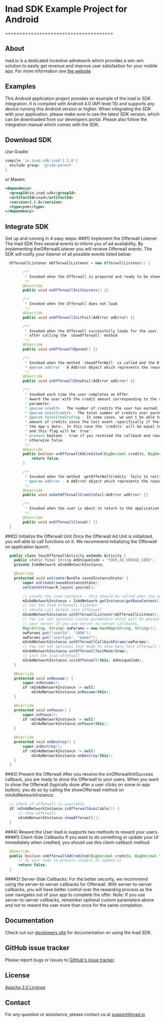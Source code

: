 # Inad SDK Example Project for Android
======================================
## About
inad.io is a dedicated incentive adnetwork which provides a win-win solution to easily get revenue and improve user satisfastion for your mobile app. For more information see [the website](http://inad.io/)

## Examples
This Android application project provides an example of the inad.io SDK integration. It is compiled with Android 4.0 (API level 15) and supports any device running this Android version or higher. When integrating the SDK with your application, please make sure to use the latest SDK version, which can be downloaded from our developers portal. Please also follow the integration manual which comes with the SDK.

## Download SDK

Use Gradle:
```groovy
compile 'io.inad.sdk:inad:1.1.8'{
  exclude group: 'glide-parent'
}
```
or Maven:
```xml
<dependency>
  <groupId>io.inad.sdk</groupId>
  <artifactId>inad</artifactId>
  <version>1.1.8</version>
  <type>pom</type>
</dependency>
```

## Integrate SDK
Get up and running in 4 easy steps:
###1) Implement the Offerwall Listener
The Inad SDK fires several events to inform you of ad availability. By implementing theOfferwallListener you will receive Offerwall events.
The SDK will notify your listener of all possible events listed below:
```java
  OfferwallListener mOfferwallListener = new OfferwallListener() {

        /**
         * Invoked when the Offerwall is prepared and ready to be shown to the user
         */
        @Override
        public void onOfferwallInitSuccess() {}

        /**
         * Invoked when the Offerwall does not load
         */
        @Override
        public void onOfferwallInitFail(AdError adError) {}

        /**
         * Invoked when the Offerwall successfully loads for the user,
         * after calling the 'showOfferwall' method
         */
        @Override
        public void onOfferwallOpened() {}

        /**
         * Invoked when the method 'showOfferWall' is called and the OfferWall fails to load.
         * @param adError - A AdError Object which represents the reason of 'showOfferwall' failure.
         */
        @Override
        public void onOfferwallShowFail(AdError adError) {}

        /**
         * Invoked each time the user completes an Offer.
         * Award the user with the credit amount corresponding to the value of the ‘credits’
         * parameter.
         * @param credits - The number of credits the user has earned.
         * @param totalCredits - The total number of credits ever earned by the user.
         * @param totalCreditsFlag - In some cases, we won’t be able to provide the exact
         * amount of credits since the last event (specifically if the user clears
         * the app’s data). In this case the ‘credits’ will be equal to the ‘totalCredits’,
         * and this flag will be ‘true’.
         * @return boolean - true if you received the callback and rewarded the user,
         * otherwise false.
         */
        @Override
        public boolean onOfferwallAdCredited(BigDecimal credits, BigDecimal totalCredits, boolean totalCreditsFlag) {
            return false;
        }

        /**
         * Invoked when the method 'getOfferWallCredits' fails to retrieve the user's credit balance info.
         * @param adError - A AdError object which represents the reason of 'getOffereallCredits' failure.
         */
        @Override
        public void onGetOfferwallCreditsFail(AdError adError) {}

        /**
         * Invoked when the user is about to return to the application after closing the Offerwall.
         */
        @Override
        public void onOfferwallClosed() {}
  }
```
###2) Initialize the Offerwall Unit
Once the Offerwall Ad Unit is initialized, you will able to call functions on it. We recommend initializing the Offerwall on application launch.
```java
  public class YourOfferwallActivity extends Activity {
    public static final String AdUniqueCode = "YOUR_AD_UNIQUE_CODE";
    private InAdNetwork mInAdNetworkInstance;

    @Override
    protected void onCreate(Bundle savedInstanceState) {
        super.onCreate(savedInstanceState);
        setContentView(R.layout.yourxml);

        // create the inad instance - this should be called when the activity starts
        mInAdNetworkInstance = InAdNetwork.getInstance(getBaseContext());
        // set the Inad offerwall listener
        // should call before init offerwall
        mInAdNetworkInstance.setOfferwallListener(mOfferwallListener);
        // You can set optional custom parameters which will be passed to
        // your server if you use server-to-server callbacks.
        Map<String, String> owParams = new HashMap<String, String>();
        owParams.put("userId", "1000");
		owParams.put("userType", "Gamer");
        mInAdNetworkInstance.setOfferwallCallbackParams(owParams);
        // You can set optional test mode to show many test offerwall apps.
        mInAdNetworkInstance.setOfferwallTestMode(true);
        // init the inad offerwall
        mInAdNetworkInstance.initOfferwall(this, AdUniqueCode);
    }

    @Override
    protected void onResume() {
        super.onResume();
        if (mInAdNetworkInstance != null)
            mInAdNetworkInstance.onResume(this);
    }

    @Override
    protected void onPause() {
        super.onPause();
        if (mInAdNetworkInstance != null)
            mInAdNetworkInstance.onPause(this);
    }

    @Override
    protected void onDestroy() {
        super.onDestroy();
        if (mInAdNetworkInstance != null)
            mInAdNetworkInstance.onDestroy(this);
    }
  }
```
###3) Present the Offerwall
After you receive the onOfferwallInitSuccess callback, you are ready to show the Offerwall to your users. When you want to show the Offerwall (typically done after a user clicks on some in-app button), you do so by calling the showOfferwall method on mInAdNetworkInstance:
```java
  // check if offerwall is available
  if (mInAdNetworkInstance.isOfferwallAvailable()) {
      // show offerwall
      mInAdNetworkInstance.showOfferwall();
  }
```
###4) Reward the User
Inad.io supports two methods to reward your users.
####1) Client-Side Callbacks
  If you want to do something or update your UI immediately when credited, you should use this client-callback method:
  ```java
    @Override
    public boolean onOfferwallAdCredited(BigDecimal credits, BigDecimal totalCredits, boolean totalCreditsFlag) {
        // do your code to process credits or update ui
        return false;
    }
  ```
####2) Server-Side Callbacks:
  For the better security, we recommend using the server-to-server callbacks for Offerwall. With server-to-server callbacks, you will have better control over the rewarding process as the user navigates out of your app to complete the offer. 
  Note: If you use server-to-server callbacks, remember optional custom parameters above and not to reward the user more than once for the same completion.

## Documentation

Check out our [developers site](http://inad.io/Home/Publisher)
for documentation on using the Inad SDK.

## GitHub issue tracker

Please report bugs or issues to [GitHub's issue tracker](https://github.com/inadio/inad-android-sdk/issues).

## License

[Apache 2.0 License](http://www.apache.org/licenses/LICENSE-2.0.html)

## Contact
For any question or assistance, please contact us at support@inad.io
